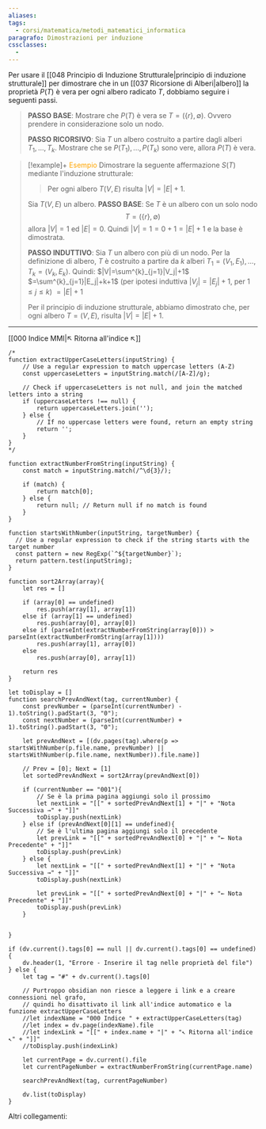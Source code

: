 ```yaml
---
aliases: 
tags:
  - corsi/matematica/metodi_matematici_informatica
paragrafo: Dimostrazioni per induzione
cssclasses:
  - 
---
```

Per usare il [[048 Principio di Induzione Strutturale|principio di induzione strutturale]] per dimostrare che in un [[037 Ricorsione di Alberi|albero]] la proprietà $P(T)$ è vera per ogni albero radicato $T$, dobbiamo seguire i seguenti passi.

>**PASSO BASE**: Mostrare che $P(T)$ è vera se $T=(\{r\}, \emptyset)$. Ovvero prendere in considerazione solo un nodo.
>
>**PASSO RICORSIVO**: Sia $T$ un albero costruito a partire dagli alberi $T_1, ..., T_k$. Mostrare che se $P(T_1), ..., P(T_k)$ sono vere, allora $P(T)$ è vera.

> [!example]+ <font color="orange">Esempio</font>
> Dimostrare la seguente affermazione $S(T)$ mediante l'induzione strutturale:
> >Per ogni albero $T(V,E)$ risulta $|V|=|E|+1$.
> 
> Sia $T(V,E)$ un albero.
> **PASSO BASE**: Se $T$ è un albero con un solo nodo $$T=(\{r\}, \emptyset)$$allora $|V|=1$ ed $|E|=0$. Quindi $|V|=1=0+1=|E|+1$ e la base è dimostrata.
> 
> **PASSO INDUTTIVO**: Sia $T$ un albero con più di un nodo. Per la definizione di albero, $T$ è costruito a partire da $k$ alberi $T_1=(V_1, E_1), ..., T_k=(V_k, E_k)$. Quindi:
> $|V|=\sum^{k}_{j=1}|V_j|+1$
> $=\sum^{k}_{j=1}|E_j|+k+1$
> (per ipotesi induttiva $|V_j|=|E_j|+1$, per $1\leq j\leq k$)
> $=|E|+1$
>
> Per il principio di induzione strutturale, abbiamo dimostrato che, per ogni albero $T=(V,E)$, risulta $|V|=|E|+1$.




___
[[000 Indice MMI|↖ Ritorna all'indice ↖]]

```dataviewjs
/*
function extractUpperCaseLetters(inputString) {
	// Use a regular expression to match uppercase letters (A-Z)
	const uppercaseLetters = inputString.match(/[A-Z]/g);
	
	// Check if uppercaseLetters is not null, and join the matched letters into a string
	if (uppercaseLetters !== null) {
		return uppercaseLetters.join('');
	} else {
	    // If no uppercase letters were found, return an empty string
	    return '';
	}
}
*/

function extractNumberFromString(inputString) {
	const match = inputString.match(/^\d{3}/);
	
	if (match) {
		return match[0];
	} else {
		return null; // Return null if no match is found
	}
}

function startsWithNumber(inputString, targetNumber) {
  // Use a regular expression to check if the string starts with the target number
  const pattern = new RegExp(`^${targetNumber}`);
  return pattern.test(inputString);
}

function sort2Array(array){
	let res = []
	
	if (array[0] == undefined)
		res.push(array[1], array[1])
	else if (array[1] == undefined)
		res.push(array[0], array[0])
	else if (parseInt(extractNumberFromString(array[0])) > parseInt(extractNumberFromString(array[1])))
		res.push(array[1], array[0])
	else
		res.push(array[0], array[1])
	
	return res
}

let toDisplay = []
function searchPrevAndNext(tag, currentNumber) {
	const prevNumber = (parseInt(currentNumber) - 1).toString().padStart(3, "0");
	const nextNumber = (parseInt(currentNumber) + 1).toString().padStart(3, "0");
	
	let prevAndNext = [(dv.pages(tag).where(p => startsWithNumber(p.file.name, prevNumber) || startsWithNumber(p.file.name, nextNumber)).file.name)]
	
	// Prev = [0]; Next = [1]
	let sortedPrevAndNext = sort2Array(prevAndNext[0])
	
	if (currentNumber == "001"){ 
		// Se è la prima pagina aggiungi solo il prossimo
		let nextLink = "[[" + sortedPrevAndNext[1] + "|" + "Nota Successiva →" + "]]"
		toDisplay.push(nextLink)
	} else if (prevAndNext[0][1] == undefined){
		// Se è l'ultima pagina aggiungi solo il precedente
		let prevLink = "[[" + sortedPrevAndNext[0] + "|" + "← Nota Precedente" + "]]"
		toDisplay.push(prevLink)
	} else {
		let nextLink = "[[" + sortedPrevAndNext[1] + "|" + "Nota Successiva →" + "]]"
		toDisplay.push(nextLink)
		
		let prevLink = "[[" + sortedPrevAndNext[0] + "|" + "← Nota Precedente" + "]]"
		toDisplay.push(prevLink)
	}
	
	
}

if (dv.current().tags[0] == null || dv.current().tags[0] == undefined){
	dv.header(1, "Errore - Inserire il tag nelle proprietà del file")
} else {
	let tag = "#" + dv.current().tags[0]

	// Purtroppo obsidian non riesce a leggere i link e a creare connessioni nel grafo,
	// quindi ho disattivato il link all'indice automatico e la funzione extractUpperCaseLetters
	//let indexName = "000 Indice " + extractUpperCaseLetters(tag)
	//let index = dv.page(indexName).file
	//let indexLink = "[[" + index.name + "|" + "↖ Ritorna all'indice ↖" + "]]"
	//toDisplay.push(indexLink)
	
	let currentPage = dv.current().file
	let currentPageNumber = extractNumberFromString(currentPage.name)
	
	searchPrevAndNext(tag, currentPageNumber)
	
	dv.list(toDisplay)
}
```

Altri collegamenti: 


